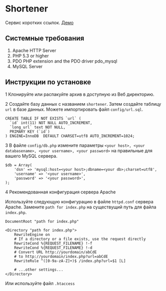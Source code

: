 Shortener
==========
Сервис коротких ссылок. [Демо](http://shurl.hol.es/)

Системные требования
-------------------

1. Apache HTTP Server
2. PHP 5.3 or higher
3. PDO PHP extension and the PDO driver pdo_mysql
4. MySQL Server

Инструкции по установке
-----------------------

1 Клонируйте или распакуйте архив в доступную из Веб директорию.

2 Создайте базу данных с названием ```shortener```. Затем создайте таблицу ```url``` в базе данных. Можете импортировать файл ```config/url.sql```.

```
CREATE TABLE IF NOT EXISTS `url` (
  `id` int(11) NOT NULL AUTO_INCREMENT,
  `long_url` text NOT NULL,
  PRIMARY KEY (`id`)
) ENGINE=InnoDB  DEFAULT CHARSET=utf8 AUTO_INCREMENT=1024;
```

3 В файле ```config/db.php``` измените параметры ```<your host>, <your databasename>, <your username>, <your password>``` на правильные для вашего MySQL сервера.

```
$db = Array(
    'dsn' => 'mysql:host=<your host>;dbname=<your db>;charset=utf8',
    'username' => '<your username>',
    'password' => '<your password>',
);
```
 
4 Рекомендованная конфигурация сервера Apache

Используйте следующую конфигурацию в файле ```httpd.conf``` сервера Apache.
Замените ```path for index.php``` на существущий путь для файла ```index.php```.

```
DocumentRoot "path for index.php"

<Directory "path for index.php">
    RewriteEngine on
    # If a directory or a file exists, use the request directly
    RewriteCond %{REQUEST_FILENAME} !-f
    RewriteCond %{REQUEST_FILENAME} !-d
    # Convert URL http://yourdomain/abCdE 
    # to http://yourdomain/index.php?url=abCdE
    RewriteRule ^([0-9a-zA-Z]+)$ /index.php?url=$1 [L]

    # ...other settings...
</Directory>
```
Или используйте файл ```.htaccess```

